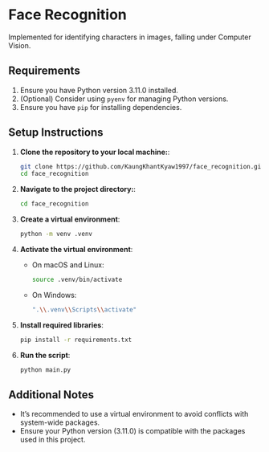 # Face Recognition

Implemented for identifying characters in images, falling under Computer Vision.

## Requirements

1. Ensure you have Python version 3.11.0 installed.
2. (Optional) Consider using `pyenv` for managing Python versions.
3. Ensure you have `pip` for installing dependencies.

## Setup Instructions

1. **Clone the repository to your local machine:**:

   ```sh
   git clone https://github.com/KaungKhantKyaw1997/face_recognition.git
   cd face_recognition
   ```

2. **Navigate to the project directory:**:

   ```sh
   cd face_recognition
   ```

3. **Create a virtual environment**:

   ```sh
   python -m venv .venv
   ```

4. **Activate the virtual environment**:

   - On macOS and Linux:
     ```sh
     source .venv/bin/activate
     ```
   - On Windows:
     ```sh
     ".\\.venv\\Scripts\\activate"
     ```

5. **Install required libraries**:

   ```sh
   pip install -r requirements.txt
   ```

6. **Run the script**:

   ```sh
   python main.py
   ```

## Additional Notes

- It’s recommended to use a virtual environment to avoid conflicts with system-wide packages.
- Ensure your Python version (3.11.0) is compatible with the packages used in this project.
